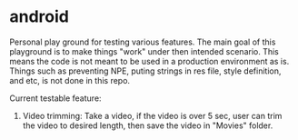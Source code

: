 # android
Personal play ground for testing various features.
The main goal of this playground is to make things "work" under then intended scenario. 
This means the code is not meant to be used in a production environment as is.
Things such as preventing NPE, puting strings in res file, style definition, and etc, is not done in this repo.

Current testable feature:
1) Video trimming: Take a video, if the video is over 5 sec, user can trim the video to desired length, then save the video in "Movies" folder.
